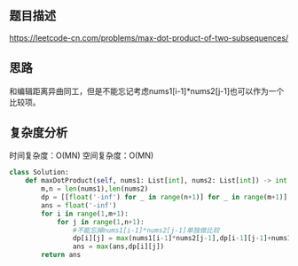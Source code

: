 ## 题目描述
https://leetcode-cn.com/problems/max-dot-product-of-two-subsequences/

## 思路
和编辑距离异曲同工，但是不能忘记考虑nums1[i-1]*nums2[j-1]也可以作为一个比较项。
## 复杂度分析
时间复杂度：O(MN)
空间复杂度：O(MN)
```python
class Solution:
    def maxDotProduct(self, nums1: List[int], nums2: List[int]) -> int:
        m,n = len(nums1),len(nums2)
        dp = [[float('-inf') for _ in range(n+1)] for _ in range(m+1)]
        ans = float('-inf')
        for i in range(1,m+1):
            for j in range(1,n+1):
                #不能忘掉nums1[i-1]*nums2[j-1]单独做比较
                dp[i][j] = max(nums1[i-1]*nums2[j-1],dp[i-1][j-1]+nums1[i-1]*nums2[j-1],dp[i-1][j-1],dp[i-1][j],dp[i][j-1])
                ans = max(ans,dp[i][j])
        return ans
```
